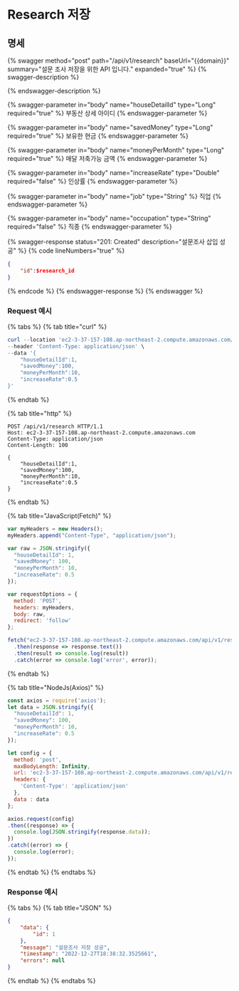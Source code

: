 # Research 저장

## 명세

{% swagger method="post" path="/api/v1/research" baseUrl="{{domain}}" summary="설문 조사 저장을 위한 API 입니다." expanded="true" %}
{% swagger-description %}

{% endswagger-description %}

{% swagger-parameter in="body" name="houseDetailId" type="Long" required="true" %}
부동산 상세 아이디
{% endswagger-parameter %}

{% swagger-parameter in="body" name="savedMoney" type="Long" required="true" %}
보유한 현금
{% endswagger-parameter %}

{% swagger-parameter in="body" name="moneyPerMonth" type="Long" required="true" %}
매달 저축가능 금액
{% endswagger-parameter %}

{% swagger-parameter in="body" name="increaseRate" type="Double" required="false" %}
인상률
{% endswagger-parameter %}

{% swagger-parameter in="body" name="job" type="String" %}
직업
{% endswagger-parameter %}

{% swagger-parameter in="body" name="occupation" type="String" required="false" %}
직종
{% endswagger-parameter %}

{% swagger-response status="201: Created" description="설문조사 삽입 성공" %}
{% code lineNumbers="true" %}
```json
{
    "id":$research_id
}
```
{% endcode %}
{% endswagger-response %}
{% endswagger %}

### Request 예시

{% tabs %}
{% tab title="curl" %}
```powershell
curl --location 'ec2-3-37-157-108.ap-northeast-2.compute.amazonaws.com/api/v1/research' \
--header 'Content-Type: application/json' \
--data '{
    "houseDetailId":1,
    "savedMoney":100,
    "moneyPerMonth":10,
    "increaseRate":0.5
}'
```
{% endtab %}

{% tab title="http" %}
```
POST /api/v1/research HTTP/1.1
Host: ec2-3-37-157-108.ap-northeast-2.compute.amazonaws.com
Content-Type: application/json
Content-Length: 100

{
    "houseDetailId":1,
    "savedMoney":100,
    "moneyPerMonth":10,
    "increaseRate":0.5
}
```
{% endtab %}

{% tab title="JavaScript(Fetch)" %}
```javascript
var myHeaders = new Headers();
myHeaders.append("Content-Type", "application/json");

var raw = JSON.stringify({
  "houseDetailId": 1,
  "savedMoney": 100,
  "moneyPerMonth": 10,
  "increaseRate": 0.5
});

var requestOptions = {
  method: 'POST',
  headers: myHeaders,
  body: raw,
  redirect: 'follow'
};

fetch("ec2-3-37-157-108.ap-northeast-2.compute.amazonaws.com/api/v1/research", requestOptions)
  .then(response => response.text())
  .then(result => console.log(result))
  .catch(error => console.log('error', error));
```
{% endtab %}

{% tab title="NodeJs(Axios)" %}
```javascript
const axios = require('axios');
let data = JSON.stringify({
  "houseDetailId": 1,
  "savedMoney": 100,
  "moneyPerMonth": 10,
  "increaseRate": 0.5
});

let config = {
  method: 'post',
  maxBodyLength: Infinity,
  url: 'ec2-3-37-157-108.ap-northeast-2.compute.amazonaws.com/api/v1/research',
  headers: { 
    'Content-Type': 'application/json'
  },
  data : data
};

axios.request(config)
.then((response) => {
  console.log(JSON.stringify(response.data));
})
.catch((error) => {
  console.log(error);
});

```
{% endtab %}
{% endtabs %}

### Response 예시

{% tabs %}
{% tab title="JSON" %}
```json
{
    "data": {
        "id": 1
    },
    "message": "설문조사 저장 성공",
    "timestamp": "2022-12-27T18:38:32.3525661",
    "errors": null
}
```
{% endtab %}
{% endtabs %}
